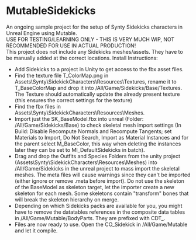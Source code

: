 # MutableSidekicks
An ongoing sample project for the setup of Synty Sidekicks characters in Unreal Engine using Mutable.  
USE FOR TESTING/LEARNING ONLY - THIS IS VERY MUCH WIP, NOT RECOMMENDED FOR USE IN ACTUAL PRODUCTION!  
This project does not include any Sidekicks meshes/assets. They have to be manually added at the correct locations.
Install Instructions:
 - Add Sidekicks to a project in Unity to get access to the fbx asset files.
 - Find the texture file T_ColorMap.png in Assets\Synty\SidekickCharacters\Resources\Textures\, rename it to T_BaseColorMap and drop it into /All/Game/Sidekicks/Base/Textures. The Texture should automatically update the already present texture (this ensures the correct settings for the texture)
 - Find the fbx files in Assets\Synty\SidekickCharacters\Resources\Meshes.
 - Import just the SK_BaseModel.fbx into unreal (Folder: /All/Game/Sidekicks/Base) to check skeletal mesh import settings (In Build: Disable Recompute Normals and Recompute Tangents; set Materials to Import, Do Not Search, Import as Material Instances and for the parent select M_BaseColor, this way when deleting the instances later they can be set to MI_DefaultSidekicks in batch).
 - Drag and drop the Outfits and Species Folders from the unity project (Assets\Synty\SidekickCharacters\Resources\Meshes) into /All/Game/Sidekicks in the unreal project to mass import the skeletal meshes. The meta files will cause warnings since they can't be imported (either ignore or remove .meta before import). Do not use the skeleton of the BaseModel as skeleton target, let the importer create a new skeleton for each mesh. Some skeletons contain "transform" bones that will break the skeleton hierarchy on merge.
 - Depending on which Sidekicks packs are available for you, you might have to remove the datatables references in the composite data tables in /All/Game/Mutable/BodyParts. They are prefixed with CDT_.
 - Files are now ready to use. Open the CO_Sidekick in /All/Game/Mutable and let it compile.
